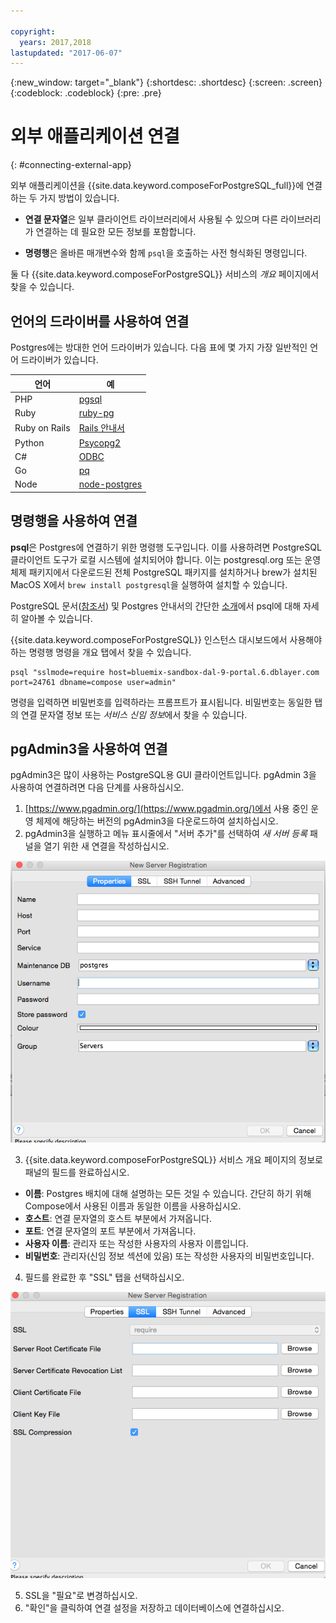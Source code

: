 ```yaml
---

copyright:
  years: 2017,2018
lastupdated: "2017-06-07"
---
```


{:new_window: target="_blank"}
{:shortdesc: .shortdesc}
{:screen: .screen}
{:codeblock: .codeblock}
{:pre: .pre}

# 외부 애플리케이션 연결
{: #connecting-external-app}

외부 애플리케이션을 {{site.data.keyword.composeForPostgreSQL_full}}에 연결하는 두 가지 방법이 있습니다.

- **연결 문자열**은 일부 클라이언트 라이브러리에서 사용될 수 있으며 다른 라이브러리가 연결하는 데 필요한 모든 정보를 포함합니다.

- **명령행**은 올바른 매개변수와 함께 `psql`을 호출하는 사전 형식화된 명령입니다.

둘 다 {{site.data.keyword.composeForPostgreSQL}} 서비스의 *개요* 페이지에서 찾을 수 있습니다.

## 언어의 드라이버를 사용하여 연결

Postgres에는 방대한 언어 드라이버가 있습니다.  다음 표에 몇 가지 가장 일반적인 언어 드라이버가 있습니다.

언어|예
----------|-----------
PHP|[pgsql](http://php.net/manual/en/pgsql.examples-basic.php)
Ruby|[ruby-pg](https://bitbucket.org/ged/ruby-pg/wiki/Home)
Ruby on Rails|[Rails 안내서](http://edgeguides.rubyonrails.org/configuring.html#configuring-a-postgresql-database)
Python|[Psycopg2](https://wiki.postgresql.org/wiki/Psycopg2_Tutorial)
C#|[ODBC](https://wiki.postgresql.org/wiki/Using_Microsoft_.NET_with_the_PostgreSQL_Database_Server_via_ODBC)
Go|[pq](https://godoc.org/github.com/lib/pq)
Node|[node-postgres](https://github.com/brianc/node-postgres/wiki/Example)

## 명령행을 사용하여 연결

**psql**은 Postgres에 연결하기 위한 명령행 도구입니다. 이를 사용하려면 PostgreSQL 클라이언트 도구가 로컬 시스템에 설치되어야 합니다. 이는 postgresql.org 또는 운영 체제 패키지에서 다운로드된 전체 PostgreSQL 패키지를 설치하거나 brew가 설치된 MacOS X에서 `brew install postgresql`을 실행하여 설치할 수 있습니다.   

PostgreSQL 문서([참조서](https://www.postgresql.org/docs/current/static/app-psql.html)) 및 Postgres 안내서의 간단한 [소개](http://postgresguide.com/utilities/psql.html)에서 psql에 대해 자세히 알아볼 수 있습니다.

{{site.data.keyword.composeForPostgreSQL}} 인스턴스 대시보드에서 사용해야 하는 명령행 명령을 개요 탭에서 찾을 수 있습니다.

```
psql "sslmode=require host=bluemix-sandbox-dal-9-portal.6.dblayer.com port=24761 dbname=compose user=admin"
```

명령을 입력하면 비밀번호를 입력하라는 프롬프트가 표시됩니다. 비밀번호는 동일한 탭의 연결 문자열 정보 또는 *서비스 신임 정보*에서 찾을 수 있습니다.

## pgAdmin3을 사용하여 연결

pgAdmin3은 많이 사용하는 PostgreSQL용 GUI 클라이언트입니다. pgAdmin 3을 사용하여 연결하려면 다음 단계를 사용하십시오.

1. [https://www.pgadmin.org/](https://www.pgadmin.org/)에서 사용 중인 운영 체제에 해당하는 버전의 pgAdmin3을 다운로드하여 설치하십시오.
2. pgAdmin3을 실행하고 메뉴 표시줄에서 "서버 추가"를 선택하여 *새 서버 등록* 패널을 열기 위한 새 연결을 작성하십시오.

  ![pgAdmin3의 새 서버 등록 패널. 특성 탭.](./images/pgadmin.png "pgAdmin3의 새 서버 등록 패널에 있는 특성 탭")

3. {{site.data.keyword.composeForPostgreSQL}} 서비스 개요 페이지의 정보로 패널의 필드를 완료하십시오.

  * **이름**: Postgres 배치에 대해 설명하는 모든 것일 수 있습니다.  간단히 하기 위해 Compose에서 사용된 이름과 동일한 이름을 사용하십시오.
  * **호스트**: 연결 문자열의 호스트 부분에서 가져옵니다.
  * **포트**: 연결 문자열의 포트 부분에서 가져옵니다.
  * **사용자 이름**: 관리자 또는 작성한 사용자의 사용자 이름입니다.
  * **비밀번호**: 관리자(신임 정보 섹션에 있음) 또는 작성한 사용자의 비밀번호입니다.

4. 필드를 완료한 후 "SSL" 탭을 선택하십시오.

  ![pgAdmin3의 새 서버 등록 패널. SSL 탭.](./images/pgadmin_ssl.png "pgAdmin3의 새 서버 등록 패널에 있는 SSL 탭")

5. SSL을 "필요"로 변경하십시오.
6. "확인"을 클릭하여 연결 설정을 저장하고 데이터베이스에 연결하십시오.
